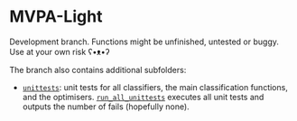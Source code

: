 # MVPA-Light

Development branch. Functions might be unfinished, untested or buggy. Use at your own risk ʕ•ᴥ•ʔ

The branch also contains additional subfolders:

*  [`unittests`](unittests/): unit tests for all classifiers, the main classification functions, and the optimisers. [`run_all_unittests`](unittests/run_all_unittests.m) executes all unit tests and outputs the number of fails (hopefully none).

